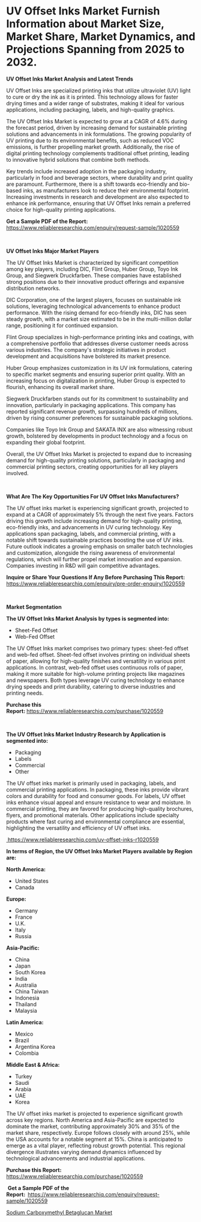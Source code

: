 <p><h1>UV Offset Inks Market Furnish Information about Market Size, Market Share, Market Dynamics, and Projections Spanning from 2025 to 2032.</h1></p><p><strong>UV Offset Inks Market Analysis and Latest Trends</strong></p>
<p><p>UV Offset Inks are specialized printing inks that utilize ultraviolet (UV) light to cure or dry the ink as it is printed. This technology allows for faster drying times and a wider range of substrates, making it ideal for various applications, including packaging, labels, and high-quality graphics. </p><p>The UV Offset Inks Market is expected to grow at a CAGR of 4.6% during the forecast period, driven by increasing demand for sustainable printing solutions and advancements in ink formulations. The growing popularity of UV printing due to its environmental benefits, such as reduced VOC emissions, is further propelling market growth. Additionally, the rise of digital printing technology complements traditional offset printing, leading to innovative hybrid solutions that combine both methods.</p><p>Key trends include increased adoption in the packaging industry, particularly in food and beverage sectors, where durability and print quality are paramount. Furthermore, there is a shift towards eco-friendly and bio-based inks, as manufacturers look to reduce their environmental footprint. Increasing investments in research and development are also expected to enhance ink performance, ensuring that UV Offset Inks remain a preferred choice for high-quality printing applications.</p></p>
<p><strong>Get a Sample PDF of the Report:&nbsp;</strong> <a href="https://www.reliableresearchiq.com/enquiry/request-sample/1020559?utm_campaign=3171&utm_medium=2&utm_source=Github&utm_content=ia&utm_term=31032025&utm_id=uv-offset-inks">https://www.reliableresearchiq.com/enquiry/request-sample/1020559</a></p>
<p>&nbsp;</p>
<p><strong>UV Offset Inks Major Market Players</strong></p>
<p><p>The UV Offset Inks Market is characterized by significant competition among key players, including DIC, Flint Group, Huber Group, Toyo Ink Group, and Siegwerk Druckfarben. These companies have established strong positions due to their innovative product offerings and expansive distribution networks.</p><p>DIC Corporation, one of the largest players, focuses on sustainable ink solutions, leveraging technological advancements to enhance product performance. With the rising demand for eco-friendly inks, DIC has seen steady growth, with a market size estimated to be in the multi-million dollar range, positioning it for continued expansion.</p><p>Flint Group specializes in high-performance printing inks and coatings, with a comprehensive portfolio that addresses diverse customer needs across various industries. The company's strategic initiatives in product development and acquisitions have bolstered its market presence.</p><p>Huber Group emphasizes customization in its UV ink formulations, catering to specific market segments and ensuring superior print quality. With an increasing focus on digitalization in printing, Huber Group is expected to flourish, enhancing its overall market share.</p><p>Siegwerk Druckfarben stands out for its commitment to sustainability and innovation, particularly in packaging applications. This company has reported significant revenue growth, surpassing hundreds of millions, driven by rising consumer preferences for sustainable packaging solutions.</p><p>Companies like Toyo Ink Group and SAKATA INX are also witnessing robust growth, bolstered by developments in product technology and a focus on expanding their global footprint. </p><p>Overall, the UV Offset Inks Market is projected to expand due to increasing demand for high-quality printing solutions, particularly in packaging and commercial printing sectors, creating opportunities for all key players involved.</p></p>
<p>&nbsp;</p>
<p><strong>What Are The Key Opportunities For UV Offset Inks Manufacturers?</strong></p>
<p><p>The UV offset inks market is experiencing significant growth, projected to expand at a CAGR of approximately 5% through the next five years. Factors driving this growth include increasing demand for high-quality printing, eco-friendly inks, and advancements in UV curing technology. Key applications span packaging, labels, and commercial printing, with a notable shift towards sustainable practices boosting the use of UV inks. Future outlook indicates a growing emphasis on smaller batch technologies and customization, alongside the rising awareness of environmental regulations, which will further propel market innovation and expansion. Companies investing in R&D will gain competitive advantages.</p></p>
<p><strong>Inquire or Share Your Questions If Any Before Purchasing This Report:</strong> <a href="https://www.reliableresearchiq.com/enquiry/pre-order-enquiry/1020559?utm_campaign=3171&utm_medium=2&utm_source=Github&utm_content=ia&utm_term=31032025&utm_id=uv-offset-inks">https://www.reliableresearchiq.com/enquiry/pre-order-enquiry/1020559</a></p>
<p>&nbsp;</p>
<p><strong>Market Segmentation</strong></p>
<p><strong>The UV Offset Inks Market Analysis by types is segmented into:</strong></p>
<p><ul><li>Sheet-Fed Offset</li><li>Web-Fed Offset</li></ul></p>
<p><p>The UV Offset Inks market comprises two primary types: sheet-fed offset and web-fed offset. Sheet-fed offset involves printing on individual sheets of paper, allowing for high-quality finishes and versatility in various print applications. In contrast, web-fed offset uses continuous rolls of paper, making it more suitable for high-volume printing projects like magazines and newspapers. Both types leverage UV curing technology to enhance drying speeds and print durability, catering to diverse industries and printing needs.</p></p>
<p><strong>Purchase this Report:&nbsp;</strong><a href="https://www.reliableresearchiq.com/purchase/1020559?utm_campaign=3171&utm_medium=2&utm_source=Github&utm_content=ia&utm_term=31032025&utm_id=uv-offset-inks">https://www.reliableresearchiq.com/purchase/1020559</a></p>
<p>&nbsp;</p>
<p><strong>The UV Offset Inks Market Industry Research by Application is segmented into:</strong></p>
<p><ul><li>Packaging</li><li>Labels</li><li>Commercial</li><li>Other</li></ul></p>
<p><p>The UV offset inks market is primarily used in packaging, labels, and commercial printing applications. In packaging, these inks provide vibrant colors and durability for food and consumer goods. For labels, UV offset inks enhance visual appeal and ensure resistance to wear and moisture. In commercial printing, they are favored for producing high-quality brochures, flyers, and promotional materials. Other applications include specialty products where fast curing and environmental compliance are essential, highlighting the versatility and efficiency of UV offset inks.</p></p>
<p><a href="https://www.reliableresearchiq.com/uv-offset-inks-r1020559?utm_campaign=3171&utm_medium=2&utm_source=Github&utm_content=ia&utm_term=31032025&utm_id=uv-offset-inks">&nbsp;https://www.reliableresearchiq.com/uv-offset-inks-r1020559</a></p>
<p><strong>In terms of Region, the UV Offset Inks Market Players available by Region are:</strong></p>
<p>
    <p> <strong> North America: </strong>
        <ul>
            <li>United States</li>
            <li>Canada</li>
        </ul>
        </p> 
    <p> <strong> Europe: </strong>
        <ul>
            <li>Germany</li>
            <li>France</li>
            <li>U.K.</li>
            <li>Italy</li>
            <li>Russia</li>
        </ul>
        </p> 
    <p> <strong> Asia-Pacific: </strong>
        <ul>
            <li>China</li>
            <li>Japan</li>
            <li>South Korea</li>
            <li>India</li>
            <li>Australia</li>
            <li>China Taiwan</li>
            <li>Indonesia</li>
            <li>Thailand</li>
            <li>Malaysia</li>
        </ul>
        </p> 
    <p> <strong> Latin America: </strong>
        <ul>
            <li>Mexico</li>
            <li>Brazil</li>
            <li>Argentina Korea</li>
            <li>Colombia</li>
        </ul>
        </p> 
    <p> <strong> Middle East & Africa: </strong>
        <ul>
            <li>Turkey</li>
            <li>Saudi</li>
            <li>Arabia</li>
            <li>UAE</li>
            <li>Korea</li>
        </ul>
    </p>
    </p>
<p><p>The UV offset inks market is projected to experience significant growth across key regions. North America and Asia-Pacific are expected to dominate the market, contributing approximately 30% and 35% of the market share, respectively. Europe follows closely with around 25%, while the USA accounts for a notable segment at 15%. China is anticipated to emerge as a vital player, reflecting robust growth potential. This regional divergence illustrates varying demand dynamics influenced by technological advancements and industrial applications.</p></p>
<p><strong>Purchase this Report: </strong><a href="https://www.reliableresearchiq.com/purchase/1020559?utm_campaign=3171&utm_medium=2&utm_source=Github&utm_content=ia&utm_term=31032025&utm_id=uv-offset-inks">https://www.reliableresearchiq.com/purchase/1020559</a></p>
<p>&nbsp;<strong>Get a Sample PDF of the Report:&nbsp;&nbsp;</strong><a href="https://www.reliableresearchiq.com/enquiry/request-sample/1020559?utm_campaign=3171&utm_medium=2&utm_source=Github&utm_content=ia&utm_term=31032025&utm_id=uv-offset-inks">https://www.reliableresearchiq.com/enquiry/request-sample/1020559</a></p>
<p><strong></strong></p>
<p><p><a href="https://github.com/maaniwilka9y/Market-Research-Report-List-1/blob/main/sodium-carboxymethyl-betaglucan-market.md?utm_campaign=3171&utm_medium=2&utm_source=Github&utm_content=ia&utm_term=31032025&utm_id=uv-offset-inks">Sodium Carboxymethyl Betaglucan Market</a></p></p>